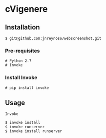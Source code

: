 cVigenere
==================

## Installation

```
$ git@github.com:jnreynoso/webscreenshot.git
```
### Pre-requisites

    # Python 2.7
    # Invoke
    
### Install Invoke

    # pip install invoke
   
## Usage

`Invoke`
```
$ invoke install
$ invoke runserver
$ invoke install runserver
```
